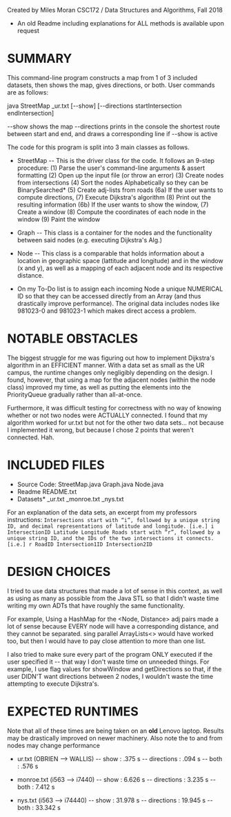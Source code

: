
Created by Miles Moran
CSC172 / Data Structures and Algorithms, Fall 2018

* An old Readme including explanations for ALL methods is available upon request

# SUMMARY

This command-line program constructs a map from 1 of 3 included datasets, then shows the map, gives directions, or both. User commands are as follows:

java StreetMap _ur.txt [--show] [--directions startIntersection endIntersection]

--show		shows the map
--directions 	prints in the console the shortest route between start and end,
		and draws a corresponding line if --show is active

The code for this program is split into 3 main classes as follows.
- StreetMap 
	-- This is the driver class for the code. It follows an 9-step procedure:
	   	(1) Parse the user's command-line arguments & assert formatting 
	   	(2) Open up the input file (or throw an error)
		(3) Create nodes from intersections
	   	(4) Sort the nodes Alphabetically so they can be BinarySearched*
	   	(5) Create adj-lists from roads
		(6a) If the user wants to compute directions,
			(7) Execute Dijkstra's algorithm
			(8) Print out the resulting information
		(6b) If the user wants to show the window, 
			(7) Create a window
			(8) Compute the coordinates of each node in the window
		(9) Paint the window

- Graph
	-- This class is a container for the nodes and the functionality 
	   between said nodes (e.g. executing Dijkstra's Alg.)
	
- Node
	-- This class is a comparable that holds information about a location
	   in geographic space (lattitude and longitude) and in the window (x and y), 
	   as well as a mapping of each adjacent node and its respective distance.

* On my To-Do list is to assign each incoming Node a unique NUMERICAL ID so that they can be accessed directly from an Array (and thus drastically improve performance). The original data includes nodes like 981023-0 and 981023-1 which makes direct access a problem.

# NOTABLE OBSTACLES

The biggest struggle for me was figuring out how to implement Dijkstra's algorithm in an EFFICIENT manner. With a data set as small as the UR campus, the runtime changes only negligibly depending on the design. I found, however, that using a map for the adjacent nodes (within the node class) improved my time, as well as putting the elements into the PriorityQueue gradually rather than all-at-once.

Furthermore, it was difficult testing for correctness with no way of knowing whether or not two nodes were ACTUALLY connected. I found that my algorithm worked for ur.txt but not for the other two data sets... not because I implemented it wrong, but because I chose 2 points that weren't connected. Hah. 


# INCLUDED FILES

- Source Code: 
	StreetMap.java
	Graph.java
	Node.java
- Readme
	README.txt
- Datasets*
	_ur.txt
	_monroe.txt
	_nys.txt 

For an explanation of the data sets, an excerpt from my professors instructions:
`
Intersections start with “i”, followed by a unique string ID, and decimal representations of latitude and longitude. [i.e.]
	i IntersectionID Latitude Longitude
Roads start with “r”, followed by a unique string ID, and the IDs of the two intersections it connects. [i.e.]
	r RoadID Intersection1ID Intersection2ID
`

# DESIGN CHOICES

I tried to use data structures that made a lot of sense in this context, as well as using as many as possible from the Java STL so that I didn't waste time writing my own ADTs that have roughly the same functionality.

For example, Using a HashMap for the <Node, Distance> adj pairs made a lot of sense because EVERY node will have a corresponding distance, and they cannot be separated. sing parallel ArrayLists<> would have worked too, but then I would have to pay close attention to more than one list.

I also tried to make sure every part of the program ONLY executed if the user specified it -- that way I don't waste time on unneeded things. For example, I use flag values for showWindow and getDirections so that, if the user DIDN'T want directions between 2 nodes, I wouldn't waste the time attempting to execute Dijkstra's. 

# EXPECTED RUNTIMES

Note that all of these times are being taken on an **old** Lenovo laptop. Results may be drastically improved on newer machinery. Also note the to and from nodes may change performance

- ur.txt (OBRIEN --> WALLIS)
	-- show		: .375 s
	-- directions	: .094 s
	-- both		: .576 s

- monroe.txt (i563 --> i7440)
	-- show		: 6.626 s
	-- directions	: 3.235 s
	-- both		: 7.412 s

- nys.txt (i563 --> i74440)
	-- show		: 31.978 s
	-- directions	: 19.945 s
	-- both		: 33.342 s
